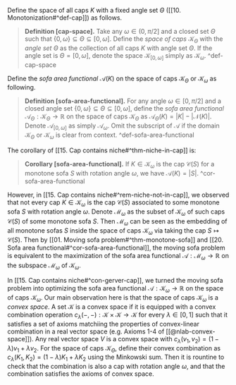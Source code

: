 Define the space of all caps $K$ with a fixed angle set $\Theta$ ([[10. Monotonization#^def-cap]]) as follows.

> __Definition [cap-space].__ Take any $\omega \in (0, \pi/2]$ and a closed set $\Theta$ such that $\left\{ 0, \omega \right\} \subseteq \Theta \subseteq [0, \omega]$. Define the _space of caps_ $\mathcal{K}_\Theta$ with the _angle set_ $\Theta$ as the collection of all caps $K$ with angle set $\Theta$. If the angle set is $\Theta = [0, \omega]$, denote the space $\mathcal{K}_{[0, \omega]}$ simply as $\mathcal{K}_\omega$. ^def-cap-space

Define the _sofa area functional_ $\mathcal{A}(K)$ on the space of caps $\mathcal{K}_\Theta$ or $\mathcal{K}_\omega$ as following.

> __Definition [sofa-area-functional].__ For any angle $\omega \in [0, \pi/2]$ and a closed angle set $\left\{ 0, \omega \right\} \subseteq \Theta \subseteq [0, \omega]$, define the _sofa area functional_ $\mathcal{A}_{\Theta} : \mathcal{K}_\Theta \to \mathbb{R}$ on the space of caps $\mathcal{K}_\Theta$ as $\mathcal{A}_{\Theta}(K) = |K| - |\mathcal{N}(K)|$. Denote $\mathcal{A}_{[0, \omega]}$ as simply $\mathcal{A}_\omega$. Omit the subscript of $\mathcal{A}$ if the domain $\mathcal{K}_\Theta$ or $\mathcal{K}_\omega$ is clear from context. ^def-sofa-area-functional

The corollary of [[15. Cap contains niche#^thm-niche-in-cap]] is:

> __Corollary [sofa-area-functional].__ If $K \in \mathcal{K}_\omega$ is the cap $\mathcal{C}(S)$ for a monotone sofa $S$ with rotation angle $\omega$, we have $\mathcal{A}(K) = |S|$. ^cor-sofa-area-functional

However, in [[15. Cap contains niche#^rem-niche-not-in-cap]], we observed that not every cap $K \in \mathcal{K}_\omega$ is the cap $\mathcal{C}(S)$ associated to some monotone sofa $S$ with rotation angle $\omega$. Denote $\mathcal{M}_\omega$ as the subset of $\mathcal{K}_\omega$ of such caps $\mathcal{C}(S)$ of some monotone sofa $S$. Then $\mathcal{M}_\omega$ can be seen as the embedding of all monotone sofas $S$ inside the space of caps $\mathcal{K}_\omega$ via taking the cap $S \mapsto \mathcal{C}(S)$. Then by [[01. Moving sofa problem#^thm-monotone-sofa]] and [[20. Sofa area functional#^cor-sofa-area-functional]], the moving sofa problem is equivalent to the maximization of the sofa area functional $\mathcal{A} : \mathcal{M}_\omega \to \mathbb{R}$ on the subspace $\mathcal{M}_\omega$ of $\mathcal{K}_\omega$.



In [[15. Cap contains niche#^con-gerver-cap]], we turned the moving sofa problem into optimizing the sofa area functional $\mathcal{A} : \mathcal{K}_\omega \to \mathbb{R}$ on the space of caps $\mathcal{K}_\omega$. Our main observation here is that the space of caps $\mathcal{K}_\omega$ is a _convex space_. A set $\mathcal{K}$ is a convex space if it is equipped with a convex combination operation $c_\lambda(-, -) : \mathcal{K} \times \mathcal{K} \to \mathcal{K}$ for every $\lambda \in [0, 1]$ such that it satisfies a set of axioms matchiing the properties of convex-linear combination in a real vector space (e.g. Axioms 1-4 of [[@nlab-convex-space]]). Any real vector space $V$ is a convex space with $c_\lambda(v_1, v_2) = (1 - \lambda) v_1 + \lambda v_2$. For the space of caps $\mathcal{K}_\Theta$, define their convex combination as $c_\lambda(K_1, K_2) = (1-\lambda) K_1 + \lambda K_2$ using the Minkowski sum. Then it is rountine to check that the combination is also a cap with rotation angle $\omega$, and that the combination satisfies the axioms of convex space.